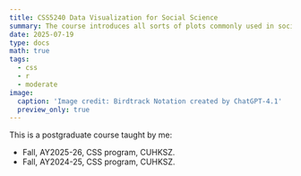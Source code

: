```yaml
---
title: CSS5240 Data Visualization for Social Science
summary: The course introduces all sorts of plots commonly used in social science.
date: 2025-07-19
type: docs
math: true
tags:
  - css
  - r
  - moderate
image:
  caption: 'Image credit: Birdtrack Notation created by ChatGPT-4.1'
  preview_only: true
---
```


This is a postgraduate course taught by me:

* Fall, AY2025-26, CSS program, CUHKSZ.
* Fall, AY2024-25, CSS program, CUHKSZ.
